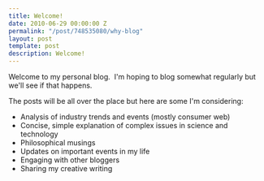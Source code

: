 ```yaml
---
title: Welcome!
date: 2010-06-29 00:00:00 Z
permalink: "/post/748535080/why-blog"
layout: post
template: post
description: Welcome!
---
```


<p>Welcome to my personal blog.  I'm hoping to blog somewhat regularly but we'll see if that happens.</p>&#13;
<p>The posts will be all over the place but here are some I'm considering:</p>&#13;
<ul><li>Analysis of industry trends and events (mostly consumer web)</li>&#13;
<li>Concise, simple explanation of complex issues in science and technology</li>&#13;
<li>Philosophical musings</li>&#13;
<li>Updates on important events in my life</li>&#13;
<li>Engaging with other bloggers</li>&#13;
<li>Sharing my creative writing</li>&#13;
</ul>